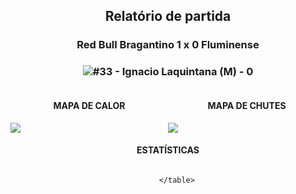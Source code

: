 <h2 style="text-align: center;">Relatório de partida</h3>

<h3 style="text-align: center;">Red Bull Bragantino 1 x 0 Fluminense</h3>

<h3 style="text-align: center;"><img src="https://api.sofascore.com/api/v1/player/948004/image">#33 - Ignacio Laquintana (M) - 0</h3>

<div style="text-align: left; display: grid; grid-template-columns: 1fr 1fr;">
  <div>
    <h4 style="text-align: center;">MAPA DE CALOR</h3>
    <img src=../players/heatmaps/11067443_948004.png>
</div>
  <div>
    <h4 style="text-align: center;">MAPA DE CHUTES</h3>
    <img src=../players/shotmaps/11067443_948004.png>
  </div>
</div>

<h4 style="text-align: center;">ESTATÍSTICAS</h3>
<div style="text-align: center; display: grid; grid-template-columns: 1fr;">
  <div>
    <table>
        
        </table>
</div>